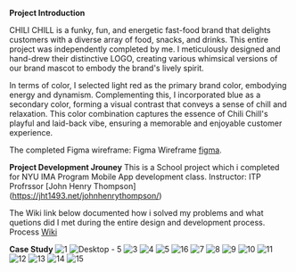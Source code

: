 **Project Introduction**

CHILI CHILL is a funky, fun, and energetic fast-food brand that delights customers with a diverse array of food, snacks, and drinks. This entire project was independently completed by me. I meticulously designed and hand-drew their distinctive LOGO, creating various whimsical versions of our brand mascot to embody the brand's lively spirit.

In terms of color, I selected light red as the primary brand color, embodying energy and dynamism. Complementing this, I incorporated blue as a secondary color, forming a visual contrast that conveys a sense of chill and relaxation. This color combination captures the essence of Chili Chill's playful and laid-back vibe, ensuring a memorable and enjoyable customer experience.

The completed Figma wireframe: 
Figma Wireframe [figma](https://pages.github.com/).


**Project Development Jrouney**
This is a School project which i completed for NYU IMA Program Mobile App development class. 
Instructor: ITP Profrssor [John Henry Thompson] (https://jht1493.net/johnhenrythompson/)

The Wiki link below documented how i solved my problems and what quetions did I met during the entire design and development process.
Process [Wiki](https://github.com/molab-itp/content-2023-Fa/wiki/08-Evelyn-(Minglin)-Chen)


**Case Study**
![1](https://github.com/Minlync/app-CHILI-CHILL/assets/93282772/dc6e0a2b-6653-44ae-b840-11b201733cd9)
![Desktop - 5](https://github.com/Minlync/app-CHILI-CHILL/assets/93282772/ebe2ac7c-129d-433c-93a6-b7aba1dc43bc)
![3](https://github.com/Minlync/app-CHILI-CHILL/assets/93282772/570e84ed-86b7-493e-92ff-4905521386a4)
![4](https://github.com/Minlync/app-CHILI-CHILL/assets/93282772/e83a1197-8562-4e2d-8381-cef5ebdaad7d)
![5](https://github.com/Minlync/app-CHILI-CHILL/assets/93282772/4f8b95db-967b-4bfc-9538-3b15ac1bdd9d)
![16](https://github.com/Minlync/app-CHILI-CHILL/assets/93282772/d551bf73-8c3a-4ac6-a8f9-a6f70ea63cea)
![7](https://github.com/Minlync/app-CHILI-CHILL/assets/93282772/a7bc3899-41eb-4753-b973-2007dee6536c)
![8](https://github.com/Minlync/app-CHILI-CHILL/assets/93282772/4fff6493-25af-48db-8dfa-6be88900c83c)
![9](https://github.com/Minlync/app-CHILI-CHILL/assets/93282772/8ca04a1d-9723-4437-8fa8-b9899c3b3e9c)
![10](https://github.com/Minlync/app-CHILI-CHILL/assets/93282772/508b34bb-1176-483a-9949-eddd45c1ee08)
![11](https://github.com/Minlync/app-CHILI-CHILL/assets/93282772/a4a5d3fa-5bb9-404a-bfd1-c85f64b70072)
![12](https://github.com/Minlync/app-CHILI-CHILL/assets/93282772/ced0f3f0-8655-4d70-8403-731b6aa2ad19)
![13](https://github.com/Minlync/app-CHILI-CHILL/assets/93282772/6b81aa74-1419-440a-a7fc-45d947113d0d)
![14](https://github.com/Minlync/app-CHILI-CHILL/assets/93282772/6b061083-f499-4e28-9403-725c899b9a9d)
![15](https://github.com/Minlync/app-CHILI-CHILL/assets/93282772/a7dc055b-1fe6-465d-9a02-5d7b2e87d165)



